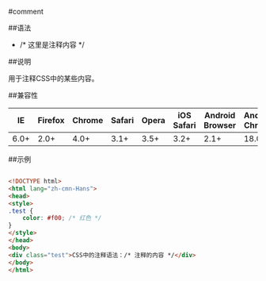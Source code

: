 #comment

##语法

- /\* 这里是注释内容 \*/


##说明

用于注释CSS中的某些内容。



##兼容性


<table class="compatible">
<thead>
	<tr>
		<th>IE</th>
		<th>Firefox</th>
		<th>Chrome</th>
		<th>Safari</th>
		<th>Opera</th>
		<th>iOS Safari</th>
		<th>Android Browser</th>
		<th>Android Chrome</th>
	</tr>
</thead>
<tbody>
	<tr>
		<td class="support">6.0+</td>
		<td class="support">2.0+</td>
		<td class="support">4.0+</td>
		<td class="support">3.1+</td>
		<td class="support">3.5+</td>
		<td class="support">3.2+</td>
		<td class="support">2.1+</td>
		<td class="support">18.0+</td>
	</tr>
</tbody>
</table>




##示例

```html

<!DOCTYPE html>
<html lang="zh-cmn-Hans">
<head>
<style>
.test {
	color: #f00; /* 红色 */
}
</style>
</head>
<body>
<div class="test">CSS中的注释语法：/* 注释的内容 */</div>
</body>
</html>

```
